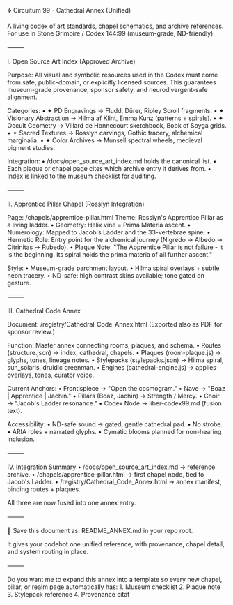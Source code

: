 🜍 Circuitum 99 - Cathedral Annex (Unified)

A living codex of art standards, chapel schematics, and archive references.
For use in Stone Grimoire / Codex 144:99 (museum-grade, ND-friendly).

⸻

I. Open Source Art Index (Approved Archive)

Purpose: All visual and symbolic resources used in the Codex must come from safe, public-domain, or explicitly licensed sources.
This guarantees museum-grade provenance, sponsor safety, and neurodivergent-safe alignment.

Categories:
    • ✦ PD Engravings → Fludd, Dürer, Ripley Scroll fragments.
    • ✦ Visionary Abstraction → Hilma af Klint, Emma Kunz (patterns + spirals).
    • ✦ Occult Geometry → Villard de Honnecourt sketchbook, Book of Soyga grids.
    • ✦ Sacred Textures → Rosslyn carvings, Gothic tracery, alchemical marginalia.
    • ✦ Color Archives → Munsell spectral wheels, medieval pigment studies.

Integration:
    • /docs/open_source_art_index.md holds the canonical list.
    • Each plaque or chapel page cites which archive entry it derives from.
    • Index is linked to the museum checklist for auditing.

⸻

II. Apprentice Pillar Chapel (Rosslyn Integration)

Page: /chapels/apprentice-pillar.html
Theme: Rosslyn's Apprentice Pillar as a living ladder.
    • Geometry: Helix vine = Prima Materia ascent.
    • Numerology: Mapped to Jacob's Ladder and the 33-vertebrae spine.
    • Hermetic Role: Entry point for the alchemical journey (Nigredo → Albedo → Citrinitas → Rubedo).
    • Plaque Note: "The Apprentice Pillar is not failure - it is the beginning. Its spiral holds the prima materia of all further ascent."

Style:
    • Museum-grade parchment layout.
    • Hilma spiral overlays + subtle neon tracery.
    • ND-safe: high contrast skins available; tone gated on gesture.

⸻

III. Cathedral Code Annex

Document: /registry/Cathedral_Code_Annex.html
(Exported also as PDF for sponsor review.)

Function: Master annex connecting rooms, plaques, and schema.
    • Routes (structure.json) → index, cathedral, chapels.
    • Plaques (room-plaque.js) → glyphs, tones, lineage notes.
    • Stylepacks (stylepacks.json) → Hilma spiral, sun_solaris, druidic greenman.
    • Engines (cathedral-engine.js) → applies overlays, tones, curator voice.

Current Anchors:
    • Frontispiece → "Open the cosmogram."
    • Nave → "Boaz | Apprentice | Jachin."
    • Pillars (Boaz, Jachin) → Strength / Mercy.
    • Choir → "Jacob's Ladder resonance."
    • Codex Node → liber-codex99.md (fusion text).

Accessibility:
    • ND-safe sound → gated, gentle cathedral pad.
    • No strobe.
    • ARIA roles + narrated glyphs.
    • Cymatic blooms planned for non-hearing inclusion.

⸻

IV. Integration Summary
    • /docs/open_source_art_index.md → reference archive.
    • /chapels/apprentice-pillar.html → first chapel node, tied to Jacob's Ladder.
    • /registry/Cathedral_Code_Annex.html → annex manifest, binding routes + plaques.

All three are now fused into one annex entry.

⸻

📍 Save this document as:
README_ANNEX.md in your repo root.

It gives your codebot one unified reference, with provenance, chapel detail, and system routing in place.

⸻

Do you want me to expand this annex into a template so every new chapel, pillar, or realm page automatically has:
    1. Museum checklist
    2. Plaque note
    3. Stylepack reference
    4. Provenance citat

